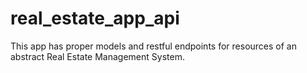 # real_estate_app_api
This app has proper models and restful endpoints for resources of an abstract Real Estate Management System.
